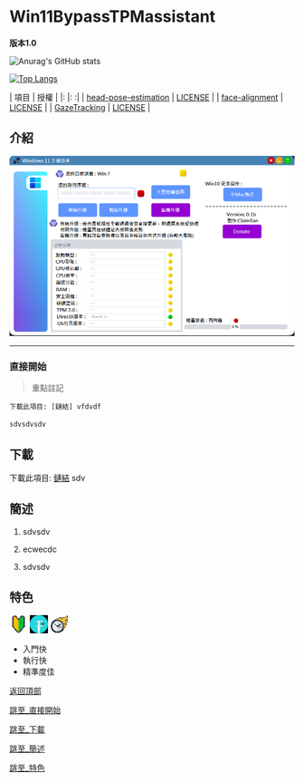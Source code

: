 # Win11BypassTPMassistant

**版本1.0**

![Anurag's GitHub stats](https://github-readme-stats.vercel.app/api?username=s104425108&show_icons=true&theme=radical&count_private=true&hide=contribs,prs)

[![Top Langs](https://github-readme-stats.vercel.app/api/top-langs/?username=s104425108&layout=compact&theme=gruvbox)](https://github.com/s104425108/github-readme-stats)

| 項目 | 授權 |
|:   |:   :|
| [head-pose-estimation](https://github.com/yinguobing/head-pose-estimation) | [LICENSE](licenses/LICENSE.head-pose-estimation) |
| [face-alignment](https://github.com/1adrianb/face-alignment) | [LICENSE](licenses/LICENSE.face-alignment) |
| [GazeTracking](https://github.com/antoinelame/GazeTracking) | [LICENSE](licenses/LICENSE.GazeTracking) |

## 介紹
![intro](readme_storage/intro.png)

---

### 直接開始

> 重點註記

```text
下載此項目: [鏈結] vfdvdf

```

`sdvsdvsdv`

## 下載
下載此項目: [鏈結](https://www.youtube.com/watch?v=ppMXtTbNnCs) sdv

## 簡述

1. sdvsdv

2. ecwecdc

3. sdvsdv

## 特色

![beginne](readme_storage/beginne.png)
![precise](readme_storage/precise.png)
![fast](readme_storage/fast.png)

- 入門快
- 執行快
- 精準度佳

[返回頂部](#Win11BypassTPMassistant)

[跳至_直接開始](#直接開始)

[跳至_下載](#下載)

[跳至_簡述](#簡述)

[跳至_特色](#特色)